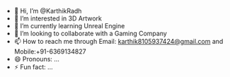 - 👋 Hi, I’m @KarthikRadh
- 👀 I’m interested in 3D Artwork
- 🌱 I’m currently learning Unreal Engine
- 💞️ I’m looking to collaborate with a Gaming Company
- 📫 How to reach me through Email: karthik8105937424@gmail.com and Mobile:+91-6369134827
- 😄 Pronouns: ...
- ⚡ Fun fact: ...

<!---
KarthikRadh/KarthikRadh is a ✨ special ✨ repository because its `README.md` (this file) appears on your GitHub profile.
You can click the Preview link to take a look at your changes.
--->
